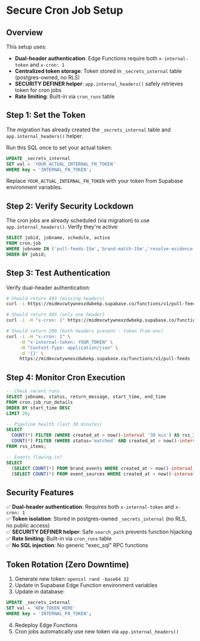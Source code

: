 # Secure Cron Job Setup

## Overview

This setup uses:
- **Dual-header authentication**: Edge Functions require both `x-internal-token` and `x-cron: 1`
- **Centralized token storage**: Token stored in `_secrets_internal` table (postgres-owned, no RLS)
- **SECURITY DEFINER helper**: `app.internal_headers()` safely retrieves token for cron jobs
- **Rate limiting**: Built-in via `cron_runs` table

## Step 1: Set the Token

The migration has already created the `_secrets_internal` table and `app.internal_headers()` helper.

Run this SQL once to set your actual token:

```sql
UPDATE _secrets_internal
SET val = 'YOUR_ACTUAL_INTERNAL_FN_TOKEN'
WHERE key = 'INTERNAL_FN_TOKEN';
```

Replace `YOUR_ACTUAL_INTERNAL_FN_TOKEN` with your token from Supabase environment variables.

## Step 2: Verify Security Lockdown

The cron jobs are already scheduled (via migration) to use `app.internal_headers()`. Verify they're active:

```sql
SELECT jobid, jobname, schedule, active
FROM cron.job
WHERE jobname IN ('pull-feeds-15m','brand-match-15m','resolve-evidence-links-15m','calculate-baselines-nightly')
ORDER BY jobid;
```

## Step 3: Test Authentication

Verify dual-header authentication:

```bash
# Should return 403 (missing headers)
curl -i https://midmvcwtywnexzdwbekp.supabase.co/functions/v1/pull-feeds

# Should return 403 (only one header)
curl -i -H "x-cron: 1" https://midmvcwtywnexzdwbekp.supabase.co/functions/v1/pull-feeds

# Should return 200 (both headers present - token from env)
curl -i -H "x-cron: 1" \
     -H "x-internal-token: YOUR_TOKEN" \
     -H "Content-Type: application/json" \
     -d '{}' \
     https://midmvcwtywnexzdwbekp.supabase.co/functions/v1/pull-feeds
```

## Step 4: Monitor Cron Execution

```sql
-- Check recent runs
SELECT jobname, status, return_message, start_time, end_time
FROM cron.job_run_details
ORDER BY start_time DESC
LIMIT 20;

-- Pipeline health (last 30 minutes)
SELECT
  COUNT(*) FILTER (WHERE created_at > now()-interval '30 min') AS rss_30m,
  COUNT(*) FILTER (WHERE status='matched' AND created_at > now()-interval '30 min') AS matched_30m
FROM rss_items;

-- Events flowing in?
SELECT
  (SELECT COUNT(*) FROM brand_events WHERE created_at > now()-interval '30 min') AS events_30m,
  (SELECT COUNT(*) FROM event_sources WHERE created_at > now()-interval '30 min') AS sources_30m;
```

## Security Features

✅ **Dual-header authentication**: Requires both `x-internal-token` and `x-cron: 1`  
✅ **Token isolation**: Stored in postgres-owned `_secrets_internal` (no RLS, no public access)  
✅ **SECURITY DEFINER helper**: Safe `search_path` prevents function hijacking  
✅ **Rate limiting**: Built-in via `cron_runs` table  
✅ **No SQL injection**: No generic "exec_sql" RPC functions  

## Token Rotation (Zero Downtime)

1. Generate new token: `openssl rand -base64 32`
2. Update in Supabase Edge Function environment variables
3. Update in database:
```sql
UPDATE _secrets_internal 
SET val = 'NEW_TOKEN_HERE' 
WHERE key = 'INTERNAL_FN_TOKEN';
```
4. Redeploy Edge Functions
5. Cron jobs automatically use new token via `app.internal_headers()`
